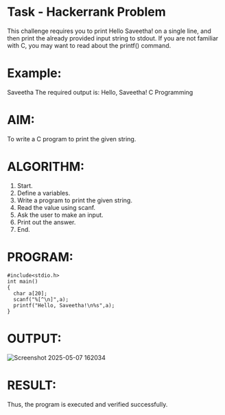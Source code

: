 # Task - Hackerrank Problem

This challenge requires you to print Hello Saveetha! on a single line, and then print the already provided input string to stdout. If you are not familiar with C, you may want to read about the printf() command.

# Example:

Saveetha
The required output is: Hello, Saveetha! C Programming

# AIM:
To write a C program to print the given string.
# ALGORITHM:
1. Start.
2. Define a variables.
3. Write a program to print the given string.
4. Read the value using scanf.
5. Ask the user to make an input.
6. Print out the answer.
7. End.
# PROGRAM:
```
#include<stdio.h>
int main()
{
  char a[20];
  scanf("%[^\n]",a);
  printf("Hello, Saveetha!\n%s",a);
}
```
# OUTPUT:
![Screenshot 2025-05-07 162034](https://github.com/user-attachments/assets/86acc6c3-a3df-4376-b4dc-b21f2b1d922d)

# RESULT:
Thus, the program is executed and verified successfully.
